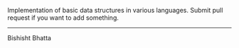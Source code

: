 Implementation of basic data structures in various languages. 
Submit pull request if you want to add something.

----------
Bishisht Bhatta

